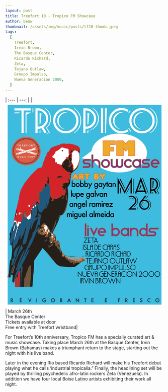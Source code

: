 ```yaml
---
layout: post
title: Treefort 10 - Tropico FM Showcase
author: benw
thumbnail: /assets/img/music/posts/tf10-thumb.jpeg
tags:
  [
    Treefort,
    Irvin Brown,
    The Basque Center,
    Ricardo Richard,
    Zeta,
    Tejano Outlaw,
    Groupo Impulso,
    Nueva Generacion 2000,
  ]
---
```


| :--- | ---: |
| ![](/assets/img/music/posts/tf10.jpeg) | March 26th <br> The Basque Center <br> Tickets available at door <br> Free entry with Treefort wristband|

For Treefort’s 10th anniversary, Tropico FM has a specially curated art & music showcase. Taking place March 26th at the Basque Center, Irvin Brown (Bahamas) makes a triumphant return to the stage, starting out the night with his live band.

Later in the evening Rio based Ricardo Richard will make his Treefort debut playing what he calls ‘industrial tropicalia.” Finally, the headlining set will be played by thrilling psychedelic afro-latin rockers Zeta (Venezuela). In addition we have four local Boise Latino artists exhibiting their work all night.
